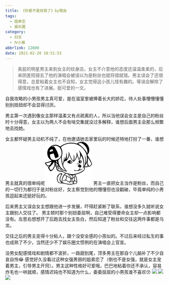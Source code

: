 ```yaml
---
title: 《你是不是烦我了》by鹭由
tags:
  - 姐弟恋
  - 娱乐圈
category:
  - 扫文
  - Ⅳ小推
abbrlink: 12600
date: 2021-02-20 10:51:53
---
```

<meta name="referrer" content="no-referrer" />

> 臭屁的明星男主来到女主的纹身店，女主不介意他的态度还温温柔柔的，后来阴差阳错去了他的演唱会被误以为是粉丝也就将错就错。男主误会了还很得意，总爱粘着女主也不自知，女主觉得这小孩儿怪有趣的。等误会解除了感情戏也有了进展。挺可爱的一文。

<!-- more -->

自我攻略的小男孩男主真可爱，是在温室里被捧着长大的娇花，待人处事懵懵懂懂别别扭扭却不会显得讨厌。

男主第一次遇到像女主那样温柔又有点疏离的人，所以当他误会女主是自己的粉丝时十分得意，女主以为两人不会有啥交集就没过多解释，谁想后面男主会那么频繁地去找她。

女主都怀疑男主动机不纯了，在他邀请她去家里玩的时候还特地打扮了一番，谁想男主就真的很单纯呢<img src="/ac/2027.jpg" id="ac">
男主一直把女主当作是粉丝，而自己的一切行为都归于是对粉丝好，女主察觉到他的懵懂但也没戳破，毕竟单纯的小男孩逗起来还挺好玩的。

后来男主又误会女主想跟他进一步发展，吓得赶紧断了联系，谁想没多久就听说女主跟别人交往了。
男主顿时那个别扭委屈啊，自己难受得要命女主却一点影响都没有。左思右想想开了后跑去找女主告白，然后知道了粉丝和交往这两件事都是乌龙。

交往之后的男主变得十分粘人，跟个没安全感的小孩似的。不过后来经过私生的事也成熟了不少，当然还少不了娱乐圈文惯例的在演唱会上官宣。

没男女配感情戏和剧情都不波折，一路甜到尾，顶多男主在那自个儿脑补了不少自哀自怜😂
感觉好久没看过这种女强男弱的姐弟恋了（倒也不是女强，就是女主宠着男主，引导男主开窍）。男主这种性格好可爱哦，巴巴地粘着你还不承认，容易炸毛也一哄就顺，感情迟钝也不知道为什么，委委屈屈的小男孩谁不喜欢😚
![](https://wx2.sinaimg.cn/mw690/0069kFhhgy1gntpt9dvl2j30n01dsnpe.jpg)
![](https://wx4.sinaimg.cn/mw690/0069kFhhgy1gntpt7tau1j30n01dsnpe.jpg)
![](https://wx4.sinaimg.cn/mw690/0069kFhhgy1gntptb20bqj30n01dsnpe.jpg)